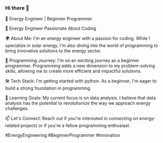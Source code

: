 ### Hi there 👋

👋 Energy Engineer | Beginner Programmer

🔌 Energy Engineer Passionate About Coding

🌍 About Me:
I'm an energy engineer with a passion for coding. While I specialize in solar energy, I'm also diving into the world of programming to bring innovative solutions to the energy sector.

🚀 Programming Journey:
I'm on an exciting journey as a beginner programmer. Programming adds a new dimension to my problem-solving skills, allowing me to create more efficient and impactful solutions.

🛠️ Tech Stack:
I'm getting started with python. As a beginner, I'm eager to build a strong foundation in programming.

🌱 Learning Goals:
My current focus is on data analysis. I believe that data analysis has the potential to revolutionize the way we approach energy challenges.

📫 Let's Connect:
Reach out if you're interested in connecting on energy-related projects or if you're a fellow programming enthusiast.

#EnergyEngineering #BeginnerProgrammer #Innovation
